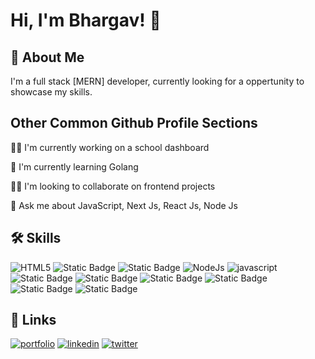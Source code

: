 
# Hi, I'm Bhargav! 👋


## 🚀 About Me
I'm a full stack [MERN] developer, currently looking for a oppertunity to showcase my skills.


## Other Common Github Profile Sections
👩‍💻 I'm currently working on a school dashboard

🧠 I'm currently learning Golang

👯‍♀️ I'm looking to collaborate on frontend projects

💬 Ask me about JavaScript, Next Js, React Js, Node Js


## 🛠 Skills
![HTML5](https://img.shields.io/badge/html5-%23E34F26.svg?style=for-the-badge&logo=html5&logoColor=white)
![Static Badge](https://img.shields.io/badge/CSS3-React?style=for-the-badge&color=blue)
![Static Badge](https://img.shields.io/badge/TailwindCss-s?style=for-the-badge&logo=tailwindcss&logoColor=%23ffffff&color=%2306B6D4)
![NodeJs](https://img.shields.io/badge/node.js-6DA55F?style=for-the-badge&logo=node.js&logoColor=white)
![javascript](https://img.shields.io/badge/javascript-%23323330.svg?style=for-the-badge&logo=javascript&logoColor=%23F7DF1E)
![Static Badge](https://img.shields.io/badge/react.js-s?style=for-the-badge&logo=react&logoColor=%2361DAFB&color=black)
![Static Badge](https://img.shields.io/badge/next.js-s?style=for-the-badge&logo=nextdotjs&logoColor=%23fffff&color=black)
![Static Badge](https://img.shields.io/badge/sqlite-s?style=for-the-badge&logo=sqlite&logoColor=%23ffffff&color=blue)
![Static Badge](https://img.shields.io/badge/mongodb-s?style=for-the-badge&logo=mongodb&logoColor=%23ffffff&color=%2347A248)
![Static Badge](https://img.shields.io/badge/postgresql-i?style=for-the-badge&logo=postgresql&logoColor=%23ffffff&color=%234169E1)
![Static Badge](https://img.shields.io/badge/linux-s?style=for-the-badge&logo=linux&logoColor=black&color=%23FCC624)






## 🔗 Links
[![portfolio](https://img.shields.io/badge/my_portfolio-000?style=for-the-badge&logo=ko-fi&logoColor=white)](https://dommaraju-bhargav-portfolio.vercel.app/)
[![linkedin](https://img.shields.io/badge/linkedin-0A66C2?style=for-the-badge&logo=linkedin&logoColor=white)](https://www.linkedin.com/in/dommarajubhargav/)
[![twitter](https://img.shields.io/badge/twitter-1DA1F2?style=for-the-badge&logo=twitter&logoColor=white)](https://x.com/bhargavk5577)


